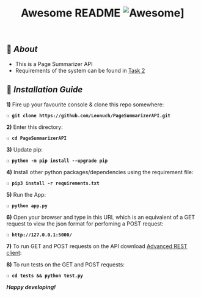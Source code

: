 <div align="center">

# Awesome README ![Awesome](https://cdn.rawgit.com/sindresorhus/awesome/d7305f38d29fed78fa85652e3a63e154dd8e8829/media/badge.svg)]

<br>

</div>

## :page_with_curl: _About_
- This is a Page Summarizer API 
- Requirements of the system can be found in [Task 2](https://docs.google.com/document/d/1IZs92nfnh85d7zwQquV25chc0NXsBZUf0KxqxqKBAsU/edit)

## :page_with_curl: _Installation Guide_

**1)** Fire up your favourite console & clone this repo somewhere:

__`❍ git clone https://github.com/Leonuch/PageSummarizerAPI.git`__

**2)** Enter this directory:

__`❍ cd PageSummarizerAPI`__

**3)** Update pip:

__`❍ python -m pip install --upgrade pip`__

**4)** Install other python packages/dependencies using the requirement file:

__`❍ pip3 install -r requirements.txt`__

**5)** Run the App:

__`❍ python app.py`__

**6)** Open your browser and type in this URL which is an equivalent of a GET request to view the json format for perfoming a POST request:

__`❍ http://127.0.0.1:5000/`__

**7)** To run GET and POST requests on the API download [Advanced REST client](https://chrome.google.com/webstore/detail/advanced-rest-client/hgmloofddffdnphfgcellkdfbfbjeloo/related):

**8)** To run tests on the GET and POST requests:

__`❍ cd tests && python test.py`__

__*Happy developing!*__

